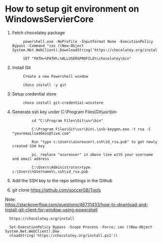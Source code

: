 # How to setup git environment on WindowsServierCore


1. Fetch chocolatey package 

            powershell.exe -NoProfile -InputFormat None -ExecutionPolicy Bypass -Command "iex ((New-Object System.Net.WebClient).DownloadString('https://chocolatey.org/install.ps1'))" 

            SET "PATH=%PATH%;%ALLUSERSPROFILE%\chocolatey\bin"
      
2. Install Git

            Create a new Powershell window

            choco install -y git

3. Setup credential store

            choco install git-credential-winstore
            
4. Generate ssh key under C:\Program Files\Git\usr\bin
 
                cd "C:\Program Files\Git\usr\bin"

                C:\Program Files\Git\usr\bin\.\ssh-keygen.exe -t rsa -C "youremailsaddess@live.com"

                Run "type c:\Users\azureuser\.ssh\id_rsa.pub" to get newly created SSH key

                ps. replace "azureuser" in above line with your username and email address

                C:\Users\Administrator>type c:\Users\%Username%\.ssh\id_rsa.pub
                    
                
 5. Add the SSH key to the repo settings in the Github
   
 6. git clone https://github.com/soccerGB/Tools



Note:   
      https://stackoverflow.com/questions/46731433/how-to-download-and-install-git-client-for-window-using-powershell

      https://chocolatey.org/install

      Set-ExecutionPolicy Bypass -Scope Process -Force; iex ((New-Object System.Net.WebClient).Dow
      nloadString('https://chocolatey.org/install.ps1'))
